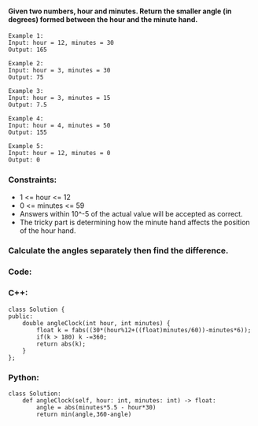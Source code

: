 #### Given two numbers, hour and minutes. Return the smaller angle (in degrees) formed between the hour and the minute hand.

```
Example 1:
Input: hour = 12, minutes = 30
Output: 165
```
```
Example 2:
Input: hour = 3, minutes = 30
Output: 75
```
```
Example 3:
Input: hour = 3, minutes = 15
Output: 7.5
```
```
Example 4:
Input: hour = 4, minutes = 50
Output: 155
```
```
Example 5:
Input: hour = 12, minutes = 0
Output: 0
```

### Constraints:

- 1 <= hour <= 12
- 0 <= minutes <= 59
- Answers within 10^-5 of the actual value will be accepted as correct.  
- The tricky part is determining how the minute hand affects the position of the hour hand.

### Calculate the angles separately then find the difference.

### Code:

### C++:

```
class Solution {
public:
    double angleClock(int hour, int minutes) {
        float k = fabs((30*(hour%12+((float)minutes/60))-minutes*6));
        if(k > 180) k -=360;
        return abs(k);
    }
};
```

### Python:

```
class Solution:
    def angleClock(self, hour: int, minutes: int) -> float:
        angle = abs(minutes*5.5 - hour*30)
        return min(angle,360-angle)
```

